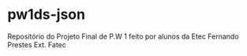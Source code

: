 # pw1ds-json
Repositório do Projeto Final de P.W 1 feito por alunos da Etec Fernando Prestes Ext. Fatec
